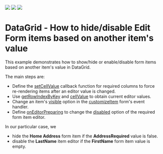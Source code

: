 <!-- default badges list -->
![](https://img.shields.io/endpoint?url=https://codecentral.devexpress.com/api/v1/VersionRange/190147423/20.2.6%2B)
[![](https://img.shields.io/badge/Open_in_DevExpress_Support_Center-FF7200?style=flat-square&logo=DevExpress&logoColor=white)](https://supportcenter.devexpress.com/ticket/details/T828685)
[![](https://img.shields.io/badge/📖_How_to_use_DevExpress_Examples-e9f6fc?style=flat-square)](https://docs.devexpress.com/GeneralInformation/403183)
<!-- default badges end -->
# DataGrid - How to hide/disable Edit Form items based on another item's value

This example demonstrates how to show/hide or enable/disable form items based on another item's value in DataGrid.

The main steps are:
- Define the [setCellValue](https://js.devexpress.com/Documentation/ApiReference/UI_Widgets/dxDataGrid/Configuration/columns/#setCellValue)  callback function for required columns to force re-rendering items after an editor value is changed.
- Use [getRowIndexByKey](https://js.devexpress.com/Documentation/ApiReference/UI_Widgets/dxDataGrid/Methods/#getRowIndexByKeykey) and [cellValue](https://js.devexpress.com/Documentation/ApiReference/UI_Widgets/dxDataGrid/Methods/#cellValuerowIndex_dataField) to obtain current editor values.
- Change an item's [visible](https://js.devexpress.com/Documentation/ApiReference/UI_Widgets/dxForm/Item_Types/SimpleItem/#visible) option in the [customizeItem](https://js.devexpress.com/Documentation/ApiReference/UI_Widgets/dxForm/Configuration/#customizeItem) form's event handler. 
- Define [onEditorPreparing](https://js.devexpress.com/Documentation/ApiReference/UI_Widgets/dxDataGrid/Configuration/#onEditorPreparing) to change the [disabled](https://js.devexpress.com/Documentation/ApiReference/UI_Widgets/dxTextBox/Configuration/#disabled) option of the required form item editor.


In our particular case, we 
- hide the **Home Address** form item if the **AddressRequired** value is false.
- disable the **LastName** item editor if the **FirstName** form item value is empty. 
